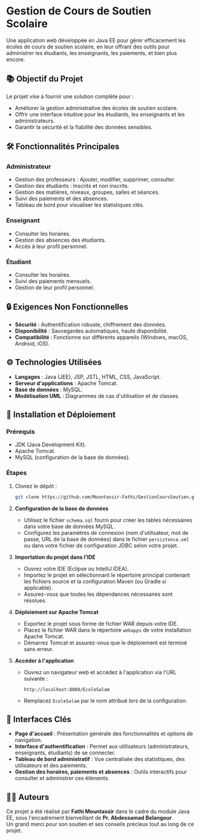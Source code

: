 # Gestion de Cours de Soutien Scolaire

Une application web développée en Java EE pour gérer efficacement les écoles de cours de soutien scolaire, en leur offrant des outils pour administrer les étudiants, les enseignants, les paiements, et bien plus encore.

## 📚 Objectif du Projet
Le projet vise à fournir une solution complète pour :
- Améliorer la gestion administrative des écoles de soutien scolaire.
- Offrir une interface intuitive pour les étudiants, les enseignants et les administrateurs.
- Garantir la sécurité et la fiabilité des données sensibles.

## 🛠️ Fonctionnalités Principales
### Administrateur
- Gestion des professeurs : Ajouter, modifier, supprimer, consulter.
- Gestion des étudiants : Inscrits et non inscrits.
- Gestion des matières, niveaux, groupes, salles et séances.
- Suivi des paiements et des absences.
- Tableau de bord pour visualiser les statistiques clés.

### Enseignant
- Consulter les horaires.
- Gestion des absences des étudiants.
- Accès à leur profil personnel.

### Étudiant
- Consulter les horaires.
- Suivi des paiements mensuels.
- Gestion de leur profil personnel.

## 🔒 Exigences Non Fonctionnelles
- **Sécurité** : Authentification robuste, chiffrement des données.
- **Disponibilité** : Sauvegardes automatiques, haute disponibilité.
- **Compatibilité** : Fonctionne sur différents appareils (Windows, macOS, Android, iOS).

## ⚙️ Technologies Utilisées
- **Langages** : Java (JEE), JSP, JSTL, HTML, CSS, JavaScript.
- **Serveur d'applications** : Apache Tomcat.
- **Base de données** : MySQL.
- **Modélisation UML** : Diagrammes de cas d'utilisation et de classes.

## 🚀 Installation et Déploiement
### Prérequis
- JDK (Java Development Kit).
- Apache Tomcat.
- MySQL (configuration de la base de données).

### Étapes
1. Clonez le dépôt :
   ```bash
   git clone https://github.com/Mountassir-Fathi/GestionCoursSoutien.git
   
2. **Configuration de la base de données**  
   - Utilisez le fichier `schema.sql` fourni pour créer les tables nécessaires dans votre base de données MySQL.
   - Configurez les paramètres de connexion (nom d'utilisateur, mot de passe, URL de la base de données) dans le fichier `persistence.xml` ou dans votre fichier de configuration JDBC selon votre projet.

3. **Importation du projet dans l'IDE**  
   - Ouvrez votre IDE (Eclipse ou IntelliJ IDEA).  
   - Importez le projet en sélectionnant le répertoire principal contenant les fichiers source et la configuration Maven (ou Gradle si applicable).  
   - Assurez-vous que toutes les dépendances nécessaires sont résolues.

4. **Déploiement sur Apache Tomcat**  
   - Exportez le projet sous forme de fichier WAR depuis votre IDE.  
   - Placez le fichier WAR dans le répertoire `webapps` de votre installation Apache Tomcat.  
   - Démarrez Tomcat et assurez-vous que le déploiement est terminé sans erreur.  

5. **Accéder à l'application**  
   - Ouvrez un navigateur web et accédez à l'application via l'URL suivante :  
     ```
     http://localhost:8080/EcoleSalam
     ```
   - Remplacez `EcoleSalam` par le nom attribué lors de la configuration.

## 🎨 Interfaces Clés  
- **Page d'accueil** : Présentation générale des fonctionnalités et options de navigation.  
- **Interface d'authentification** : Permet aux utilisateurs (administrateurs, enseignants, étudiants) de se connecter.  
- **Tableau de bord administratif** : Vue centralisée des statistiques, des utilisateurs et des paiements.  
- **Gestion des horaires, paiements et absences** : Outils interactifs pour consulter et administrer ces éléments.

## 👨‍💻 Auteurs  
Ce projet a été réalisé par **Fathi Mountassir** dans le cadre du module Java EE, sous l'encadrement bienveillant de **Pr. Abdessamad Belangour**.  
Un grand merci pour son soutien et ses conseils précieux tout au long de ce projet.



